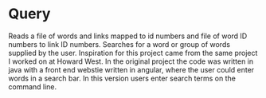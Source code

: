 # Query
Reads a file of words and links mapped to id numbers and file of word ID numbers to link ID numbers.
Searches for a word or group of words supplied by the user.
Inspiration for this project came from the same project I worked on at Howard West. 
In the original project the code was written in java with a front end webstie written in angular,
where the user could enter words in a search bar. In this version users enter search terms on the command line.
